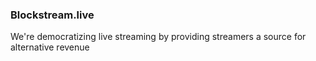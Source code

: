 ### Blockstream.live

We're democratizing live streaming by providing streamers a source for alternative revenue
